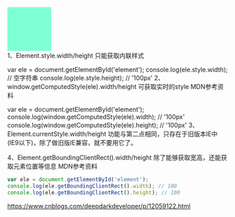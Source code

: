 <style>
    #element {
        background-color: aquamarine;
        width: 100px;
    }
</style>
<div id="element" style="height: 100px;"></div>
1、Element.style.width/height
只能获取内联样式

var ele = document.getElementById('element');
console.log(ele.style.width); // 空字符串
console.log(ele.style.height); // '100px'
2、window.getComputedStyle(ele).width/height
可获取实时的style
MDN参考资料

var ele = document.getElementById('element');
console.log(window.getComputedStyle(ele).width); // '100px'
console.log(window.getComputedStyle(ele).height); // '100px'
3、Element.currentStyle.width/height
功能与第二点相同，只存在于旧版本IE中(IE9以下)，除了做旧版IE兼容，就不要用它了。

4、Element.getBoundingClientRect().width/height
除了能够获取宽高，还能获取元素位置等信息
MDN参考资料
```javascript
var ele = document.getElementById('element');
console.log(ele.getBoundingClientRect().width); // 100
console.log(ele.getBoundingClientRect().height); // 100
```

https://www.cnblogs.com/deepdarkdeveloper/p/12059122.html